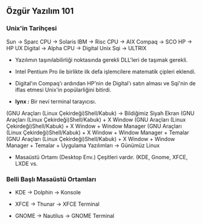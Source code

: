 ## Özgür Yazılım 101

### Unix'in Tarihçesi

Sun -> Sparc CPU -> Solaris
IBM -> Risc CPU -> AIX
Compaq -> SCO
HP -> HP UX
Digital -> Alpha CPU -> Digital Unix
Sqi -> ULTRIX



- Yazılımın taşınılabilirliği noktasında gerekli DLL'leri de taşımak gerekli.

- Intel Pentium Pro ile birlikte ilk defa işlemcilere matematik çipleri eklendi.

- Digital'ın Compaq'ı ardından HP'nin de Digital'ı satın alması ve Sqi'nin de iflas etmesi Unix'in popülarliğini bitirdi.

- **lynx :** Bir nevi terminal tarayıcısı.



(GNU Araçları (Linux Çekirdeği)Shell/Kabuk) -> Bildiğimiz Siyah Ekran
(GNU Araçları (Linux Çekirdeği)Shell/Kabuk) + X Window
(GNU Araçları (Linux Çekirdeği)Shell/Kabuk) + X Window + Window Manager
(GNU Araçları (Linux Çekirdeği)Shell/Kabuk) + X Window + Window Manager + Temalar
(GNU Araçları (Linux Çekirdeği)Shell/Kabuk) + X Window + Window Manager + Temalar + Uygulama Yazılımları -> Günümüz Linux

- Masaüstü Ortamı (Desktop Env.) Çeşitleri vardır. (KDE, Gnome, XFCE, LXDE vs.



### Belli Başlı Masaüstü Ortamları

- KDE -> Dolphin -> Konsole

- XFCE -> Thunar -> XFCE Terminal

- GNOME -> Nautilus -> GNOME Terminal
